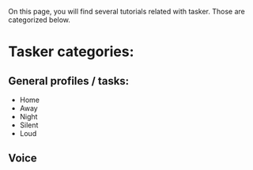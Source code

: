 On this page, you will find several tutorials related with tasker.
Those are categorized below.

# Tasker categories:

## General profiles / tasks:
- Home
- Away
- Night
- Silent
- Loud

## Voice
